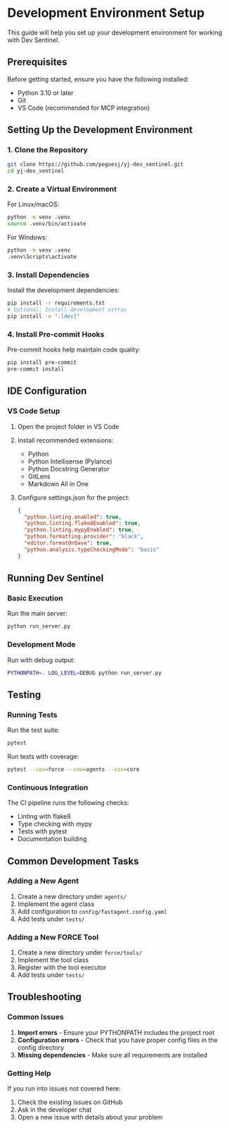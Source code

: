 # Development Environment Setup

This guide will help you set up your development environment for working with Dev Sentinel.

## Prerequisites

Before getting started, ensure you have the following installed:

- Python 3.10 or later
- Git
- VS Code (recommended for MCP integration)

## Setting Up the Development Environment

### 1. Clone the Repository

```bash
git clone https://github.com/peguesj/yj-dev_sentinel.git
cd yj-dev_sentinel
```

### 2. Create a Virtual Environment

For Linux/macOS:

```bash
python -m venv .venv
source .venv/bin/activate
```

For Windows:

```bash
python -m venv .venv
.venv\Scripts\activate
```

### 3. Install Dependencies

Install the development dependencies:

```bash
pip install -r requirements.txt
# Optional: Install development extras
pip install -e ".[dev]"
```

### 4. Install Pre-commit Hooks

Pre-commit hooks help maintain code quality:

```bash
pip install pre-commit
pre-commit install
```

## IDE Configuration

### VS Code Setup

1. Open the project folder in VS Code
2. Install recommended extensions:
   - Python
   - Python Intellisense (Pylance)
   - Python Docstring Generator
   - GitLens
   - Markdown All in One

3. Configure settings.json for the project:

   ```json
   {
     "python.linting.enabled": true,
     "python.linting.flake8Enabled": true,
     "python.linting.mypyEnabled": true,
     "python.formatting.provider": "black",
     "editor.formatOnSave": true,
     "python.analysis.typeCheckingMode": "basic"
   }
   ```

## Running Dev Sentinel

### Basic Execution

Run the main server:

```bash
python run_server.py
```

### Development Mode

Run with debug output:

```bash
PYTHONPATH=. LOG_LEVEL=DEBUG python run_server.py
```

## Testing

### Running Tests

Run the test suite:

```bash
pytest
```

Run tests with coverage:

```bash
pytest --cov=force --cov=agents --cov=core
```

### Continuous Integration

The CI pipeline runs the following checks:

- Linting with flake8
- Type checking with mypy
- Tests with pytest
- Documentation building

## Common Development Tasks

### Adding a New Agent

1. Create a new directory under `agents/`
2. Implement the agent class
3. Add configuration to `config/fastagent.config.yaml`
4. Add tests under `tests/`

### Adding a New FORCE Tool

1. Create a new directory under `force/tools/`
2. Implement the tool class
3. Register with the tool executor
4. Add tests under `tests/`

## Troubleshooting

### Common Issues

1. **Import errors** - Ensure your PYTHONPATH includes the project root
2. **Configuration errors** - Check that you have proper config files in the config directory
3. **Missing dependencies** - Make sure all requirements are installed

### Getting Help

If you run into issues not covered here:

1. Check the existing issues on GitHub
2. Ask in the developer chat
3. Open a new issue with details about your problem
